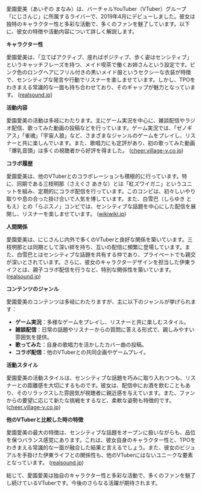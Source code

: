 愛園愛美（あいぞの まなみ）は、バーチャルYouTuber（VTuber）グループ「にじさんじ」に所属するライバーで、2019年4月にデビューしました。彼女は独特のキャラクター性と多彩な活動で、多くのファンを魅了しています。以下に、彼女の特徴や活動内容について詳しく解説します。

**キャラクター性**

愛園愛美は、「立てばアクティブ、座ればポジティブ、歩く姿はセンシティブ」というキャッチフレーズを持つ、メイド喫茶で働くお姉さんという設定です。ピンク色のロングヘアにフリル付きの黒いメイド服というセクシーな衣装が特徴で、センシティブな発言や行動でリスナーを楽しませています。しかし、TPOをわきまえる常識的な一面も持ち合わせており、そのギャップが魅力となっています。 ([realsound.jp](https://realsound.jp/tech/2023/03/post-1272572.html?utm_source=openai))

**活動内容**

愛園愛美の活動は多岐にわたります。主にゲーム実況を中心に、雑談配信やラジオ配信、歌ってみた動画の投稿などを行っています。ゲーム実況では、「ゼノギアス」「雀魂」「宇宙人狼」など、さまざまなジャンルのゲームをプレイし、リスナーと共に楽しんでいます。また、歌唱力にも定評があり、初の歌ってみた動画「爆乳音頭」は多くの視聴者から好評を得ました。 ([cheer.village-v.co.jp](https://cheer.village-v.co.jp/hobby/everyday/68301?utm_source=openai))

**コラボ履歴**

愛園愛美は、他のVTuberとのコラボレーションも積極的に行っています。特に、同期である三枝明那（さえぐさ あきな）とは「紅ズワイガニ」というユニットを組み、定期的にコラボ配信を行っています。このコンビは、初々しいやり取りや息の合った掛け合いで人気を博しています。また、白雪巴（しらゆき ともえ）との「らぶスノ」コンビでは、センシティブな話題を中心にした配信を展開し、リスナーを楽しませています。 ([wikiwiki.jp](https://wikiwiki.jp/nijisanji/%E6%84%9B%E5%9C%92%E6%84%9B%E7%BE%8E?utm_source=openai))

**人間関係**

愛園愛美は、にじさんじ内外で多くのVTuberと良好な関係を築いています。三枝明那とは同期として深い絆を持ち、互いの配信に頻繁に登場しています。また、白雪巴とはセンシティブな話題を共有する仲であり、プライベートでも親交が深いとされています。さらに、彼女のキャラクターデザインを担当した伊東ライフとは、親子コラボ配信を行うなど、特別な関係性を築いています。 ([realsound.jp](https://realsound.jp/tech/2023/03/post-1272572.html?utm_source=openai))

**コンテンツのジャンル**

愛園愛美のコンテンツは多岐にわたりますが、主に以下のジャンルが挙げられます：

- **ゲーム実況**：多様なゲームをプレイし、リスナーと共に楽しむスタイル。
- **雑談配信**：日常の話題やリスナーからの質問に答える形式で、親しみやすい雰囲気を提供。
- **歌ってみた**：自身の歌唱力を活かしたカバー曲の投稿。
- **コラボ配信**：他のVTuberとの共同企画やゲームプレイ。

**活動スタイル**

愛園愛美の活動スタイルは、センシティブな話題を巧みに取り入れつつも、リスナーとの距離感を大切にするものです。彼女は、配信中にお酒を飲むこともあり、そのリラックスした雰囲気が視聴者に親近感を与えています。また、ファンからの要望に応じて新たな挑戦をするなど、柔軟な姿勢も特徴的です。 ([cheer.village-v.co.jp](https://cheer.village-v.co.jp/hobby/everyday/68301?utm_source=openai))

**他のVTuberと比較した時の特徴**

愛園愛美の最大の特徴は、センシティブな話題をオープンに扱いながらも、品位を保つバランス感覚にあります。これは、彼女自身のキャラクター性と、TPOをわきまえる常識的な一面が融合した結果と言えるでしょう。また、彼女のビジュアルを手掛けた伊東ライフとの関係性も、他のVTuberにはないユニークな要素となっています。 ([realsound.jp](https://realsound.jp/tech/2023/03/post-1272572.html?utm_source=openai))

総じて、愛園愛美は独自のキャラクター性と多彩な活動で、多くのファンを魅了し続けているVTuberです。今後のさらなる活躍が期待されます。 